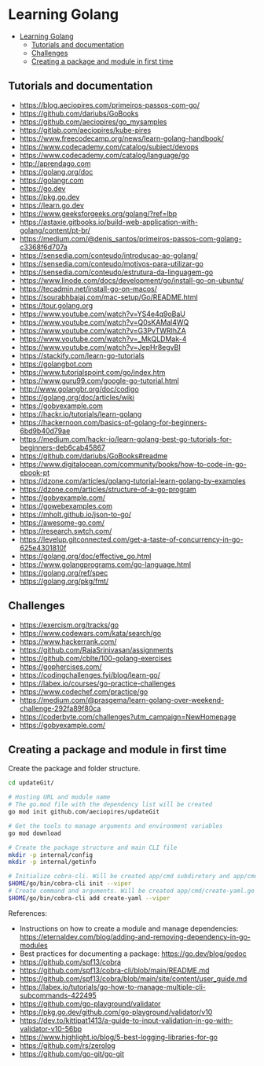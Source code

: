 # Learning Golang

<!-- TOC -->

- [Learning Golang](#learning-golang)
  - [Tutorials and documentation](#tutorials-and-documentation)
  - [Challenges](#challenges)
  - [Creating a package and module in first time](#creating-a-package-and-module-in-first-time)

<!-- TOC -->

## Tutorials and documentation

- https://blog.aeciopires.com/primeiros-passos-com-go/
- https://github.com/dariubs/GoBooks
- https://github.com/aeciopires/go_mysamples
- https://gitlab.com/aeciopires/kube-pires
- https://www.freecodecamp.org/news/learn-golang-handbook/
- https://www.codecademy.com/catalog/subject/devops
- https://www.codecademy.com/catalog/language/go
- http://aprendago.com
- https://golang.org/doc
- https://golangr.com
- https://go.dev
- https://pkg.go.dev
- https://learn.go.dev
- https://www.geeksforgeeks.org/golang/?ref=lbp
- https://astaxie.gitbooks.io/build-web-application-with-golang/content/pt-br/
- https://medium.com/@denis_santos/primeiros-passos-com-golang-c3368f6d707a
- https://sensedia.com/conteudo/introducao-ao-golang/
- https://sensedia.com/conteudo/motivos-para-utilizar-go
- https://sensedia.com/conteudo/estrutura-da-linguagem-go
- https://www.linode.com/docs/development/go/install-go-on-ubuntu/
- https://tecadmin.net/install-go-on-macos/
- https://sourabhbajaj.com/mac-setup/Go/README.html
- https://tour.golang.org
- https://www.youtube.com/watch?v=YS4e4q9oBaU
- https://www.youtube.com/watch?v=Q0sKAMal4WQ
- https://www.youtube.com/watch?v=G3PvTWRIhZA
- https://www.youtube.com/watch?v=_MkQLDMak-4
- https://www.youtube.com/watch?v=JepHr8egvBI
- https://stackify.com/learn-go-tutorials
- https://golangbot.com
- https://www.tutorialspoint.com/go/index.htm
- https://www.guru99.com/google-go-tutorial.html
- http://www.golangbr.org/doc/codigo
- https://golang.org/doc/articles/wiki
- https://gobyexample.com
- https://hackr.io/tutorials/learn-golang
- https://hackernoon.com/basics-of-golang-for-beginners-6bd9b40d79ae
- https://medium.com/hackr-io/learn-golang-best-go-tutorials-for-beginners-deb6cab45867
- https://github.com/dariubs/GoBooks#readme
- https://www.digitalocean.com/community/books/how-to-code-in-go-ebook-pt
- https://dzone.com/articles/golang-tutorial-learn-golang-by-examples
- https://dzone.com/articles/structure-of-a-go-program 
- https://gobyexample.com/
- https://gowebexamples.com
- https://mholt.github.io/json-to-go/
- https://awesome-go.com/
- https://research.swtch.com/
- https://levelup.gitconnected.com/get-a-taste-of-concurrency-in-go-625e4301810f
- https://golang.org/doc/effective_go.html
- https://www.golangprograms.com/go-language.html
- https://golang.org/ref/spec
- https://golang.org/pkg/fmt/

## Challenges

- https://exercism.org/tracks/go
- https://www.codewars.com/kata/search/go
- https://www.hackerrank.com/
- https://github.com/RajaSrinivasan/assignments
- https://github.com/cblte/100-golang-exercises
- https://gophercises.com/
- https://codingchallenges.fyi/blog/learn-go/
- https://labex.io/courses/go-practice-challenges
- https://www.codechef.com/practice/go
- https://medium.com/@prasgema/learn-golang-over-weekend-challenge-292fa89f80ca
- https://coderbyte.com/challenges?utm_campaign=NewHomepage
- https://gobyexample.com/

## Creating a package and module in first time

Create the package and folder structure.

```bash
cd updateGit/

# Hosting URL and module name
# The go.mod file with the dependency list will be created
go mod init github.com/aeciopires/updateGit

# Get the tools to manage arguments and environment variables
go mod download

# Create the package structure and main CLI file
mkdir -p internal/config
mkdir -p internal/getinfo

# Initialize cobra-cli. Will be created app/cmd subdiretory and app/cmd/root.go file and app/main.go file
$HOME/go/bin/cobra-cli init --viper
# Create command and arguments. Will be created app/cmd/create-yaml.go file
$HOME/go/bin/cobra-cli add create-yaml --viper
```

References:
- Instructions on how to create a module and manage dependencies: https://eternaldev.com/blog/adding-and-removing-dependency-in-go-modules
- Best practices for documenting a package: https://go.dev/blog/godoc
- https://github.com/spf13/cobra
- https://github.com/spf13/cobra-cli/blob/main/README.md
- https://github.com/spf13/cobra/blob/main/site/content/user_guide.md
- https://labex.io/tutorials/go-how-to-manage-multiple-cli-subcommands-422495
- https://github.com/go-playground/validator
- https://pkg.go.dev/github.com/go-playground/validator/v10
- https://dev.to/kittipat1413/a-guide-to-input-validation-in-go-with-validator-v10-56bp
- https://www.highlight.io/blog/5-best-logging-libraries-for-go
- https://github.com/rs/zerolog
- https://github.com/go-git/go-git
